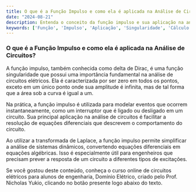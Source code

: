 ```yaml
---
title: O que é a Função Impulso e como ela é aplicada na Análise de Circuitos?
date: "2024-08-21"
description: Entenda o conceito da função impulso e sua aplicação na análise avançada de circuitos elétricos.
keywords: ['Função', 'Impulso', 'Aplicação', 'Singularidade', 'Cálculo', 'tabela', 'Laplace']
---
```


### O que é a Função Impulso e como ela é aplicada na Análise de Circuitos?

A função impulso, também conhecida como delta de Dirac, é uma função singularidade que possui uma importância fundamental na análise de circuitos elétricos. Ela é caracterizada por ser zero em todos os pontos, exceto em um único ponto onde sua amplitude é infinita, mas de tal forma que a área sob a curva é igual a um. 

Na prática, a função impulso é utilizada para modelar eventos que ocorrem instantaneamente, como um interruptor que é ligado ou desligado em um circuito. Sua principal aplicação na análise de circuitos é facilitar a resolução de equações diferenciais que descrevem o comportamento do circuito. 

Ao utilizar a transformada de Laplace, a função impulso permite simplificar a análise de sistemas dinâmicos, convertendo equações diferenciais em equações algébricas. Isso é especialmente útil para engenheiros que precisam prever a resposta de um circuito a diferentes tipos de excitações.

Se você gostou deste conteúdo, conheça o curso online de circuitos elétricos para alunos de engenharia, Domínio Elétrico, criado pelo Prof. Nicholas Yukio, clicando no botão presente logo abaixo do texto.